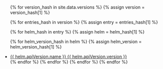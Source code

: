 
<ul>
{% for version_hash in site.data.versions %}
{% assign version = version_hash[1] %}

{% for entries_hash in version %}
{% assign entry = entries_hash[1] %}

{% for helm_hash in entry %}
{% assign helm = helm_hash[1] %}

{% for helm_version_hash in helm %}
{% assign helm_version = helm_version_hash[1] %}
  <li>
    <a href="https://github.com/{{ org.username }}">
      {{ helm.apiVersion.name }}
      {{ helm.apiVersion.version }}
      <!-- {{ helm_version.version }} -->
    </a>
    <!-- ({{ helm_version | size }} helm_version) -->
  </li>
{% endfor %}
{% endfor %}
{% endfor %}
{% endfor %}
</ul>